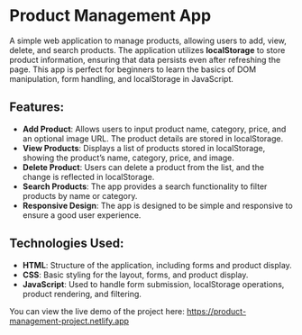 # Product Management App

A simple web application to manage products, allowing users to add, view, delete, and search products. The application utilizes **localStorage** to store product information, ensuring that data persists even after refreshing the page. This app is perfect for beginners to learn the basics of DOM manipulation, form handling, and localStorage in JavaScript.

## Features:
- **Add Product**: Allows users to input product name, category, price, and an optional image URL. The product details are stored in localStorage.
- **View Products**: Displays a list of products stored in localStorage, showing the product’s name, category, price, and image.
- **Delete Product**: Users can delete a product from the list, and the change is reflected in localStorage.
- **Search Products**: The app provides a search functionality to filter products by name or category.
- **Responsive Design**: The app is designed to be simple and responsive to ensure a good user experience.

## Technologies Used:
- **HTML**: Structure of the application, including forms and product display.
- **CSS**: Basic styling for the layout, forms, and product display.
- **JavaScript**: Used to handle form submission, localStorage operations, product rendering, and filtering.

You can view the live demo of the project here: https://product-management-project.netlify.app
